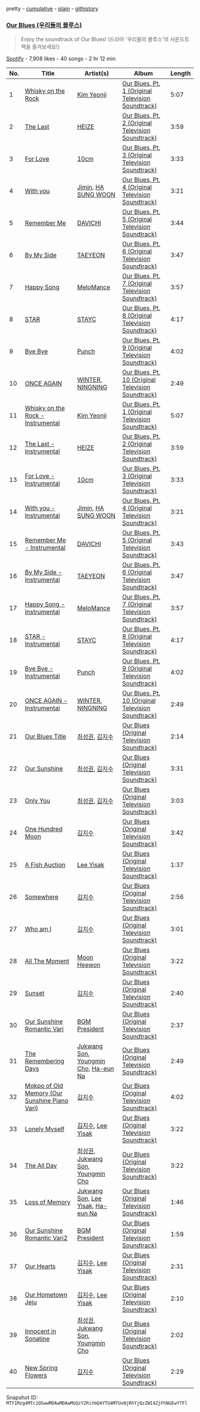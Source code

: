 pretty - [cumulative](/playlists/cumulative/37i9dQZF1DX6uViAIcMm0n.md) - [plain](/playlists/plain/37i9dQZF1DX6uViAIcMm0n) - [githistory](https://github.githistory.xyz/mackorone/spotify-playlist-archive/blob/main/playlists/plain/37i9dQZF1DX6uViAIcMm0n)

### [Our Blues \(우리들의 블루스\)](https://open.spotify.com/playlist/37i9dQZF1DX6uViAIcMm0n)

> Enjoy the soundtrack of Our Blues! \(드라마 '우리들의 블루스'의 사운드트랙을 즐겨보세요!\)

[Spotify](https://open.spotify.com/user/spotify) - 7,908 likes - 40 songs - 2 hr 12 min

| No. | Title | Artist(s) | Album | Length |
|---|---|---|---|---|
| 1 | [Whisky on the Rock](https://open.spotify.com/track/6JZllw3leQQZBcWGUO3W30) | [Kim Yeonji](https://open.spotify.com/artist/220c8fiYAk89nqAgw4x4z4) | [Our Blues, Pt\. 1 \(Original Television Soundtrack\)](https://open.spotify.com/album/4iRK15nSwRjH5Isba5ohnA) | 5:07 |
| 2 | [The Last](https://open.spotify.com/track/598HpRrTucxox28Rur6ttY) | [HEIZE](https://open.spotify.com/artist/5dCvSnVduaFleCnyy98JMo) | [Our Blues, Pt\. 2 \(Original Television Soundtrack\)](https://open.spotify.com/album/1JXO4iO6DcUFRNtyHXryuw) | 3:59 |
| 3 | [For Love](https://open.spotify.com/track/7FVkGnEexHtiavZSDL4wZT) | [10cm](https://open.spotify.com/artist/6zn0ihyAApAYV51zpXxdEp) | [Our Blues, Pt\. 3 \(Original Television Soundtrack\)](https://open.spotify.com/album/2bWjPAcoUxP7t3FWChijzl) | 3:33 |
| 4 | [With you](https://open.spotify.com/track/2gzhQaCTeNgxpeB2TPllyY) | [Jimin](https://open.spotify.com/artist/1oSPZhvZMIrWW5I41kPkkY), [HA SUNG WOON](https://open.spotify.com/artist/3OBkZ9NG8F0Fn4oNpg0yuU) | [Our Blues, Pt\. 4 \(Original Television Soundtrack\)](https://open.spotify.com/album/3Zu8uym76sjmYEGTFsXnSy) | 3:21 |
| 5 | [Remember Me](https://open.spotify.com/track/3WJ6HJ1kebnVA7S8bPKnEP) | [DAVICHI](https://open.spotify.com/artist/4z6yrDz5GfKXkeQZjOaZdq) | [Our Blues, Pt\. 5 \(Original Television Soundtrack\)](https://open.spotify.com/album/4o6ROt6vToHvwc1uMfgENE) | 3:44 |
| 6 | [By My Side](https://open.spotify.com/track/09lkEZvJPX5Lto9Ei7SFxt) | [TAEYEON](https://open.spotify.com/artist/3qNVuliS40BLgXGxhdBdqu) | [Our Blues, Pt\. 6 \(Original Television Soundtrack\)](https://open.spotify.com/album/090bFiHKTLRk5QA4hsE5Zv) | 3:47 |
| 7 | [Happy Song](https://open.spotify.com/track/1eUQ5JMD5vGz24Wxcq8fDv) | [MeloMance](https://open.spotify.com/artist/6k4r73Wq8nhkCDoUsECL1e) | [Our Blues, Pt\. 7 \(Original Television Soundtrack\)](https://open.spotify.com/album/5CkqLnLIpyWKmt6iUIhW5s) | 3:57 |
| 8 | [STAR](https://open.spotify.com/track/0DZ2mMWPkgDwWBnH6gtsQW) | [STAYC](https://open.spotify.com/artist/01XYiBYaoMJcNhPokrg0l0) | [Our Blues, Pt\. 8 \(Original Television Soundtrack\)](https://open.spotify.com/album/7HGYMEqDL4pBarAVmpQDho) | 4:17 |
| 9 | [Bye Bye](https://open.spotify.com/track/1uj92PjmEBcyTb4bXtHpQC) | [Punch](https://open.spotify.com/artist/2FgZrgTMX6Sk0VNcOsEPmm) | [Our Blues, Pt\. 9 \(Original Television Soundtrack\)](https://open.spotify.com/album/3soPFtAjCtDtljX7hfjJCR) | 4:02 |
| 10 | [ONCE AGAIN](https://open.spotify.com/track/5vsjD4VbQzkUUlvwFOhppn) | [WINTER](https://open.spotify.com/artist/3mPquBmMu97Iq9TpzQ6ayI), [NINGNING](https://open.spotify.com/artist/5t1uryofgueHrjrryqX8vM) | [Our Blues, Pt\. 10 \(Original Television Soundtrack\)](https://open.spotify.com/album/0mP330aRyX4P4ZjarRKnXO) | 2:49 |
| 11 | [Whisky on the Rock \- Instrumental](https://open.spotify.com/track/3hIApnP3HSszVGN94bIWS4) | [Kim Yeonji](https://open.spotify.com/artist/220c8fiYAk89nqAgw4x4z4) | [Our Blues, Pt\. 1 \(Original Television Soundtrack\)](https://open.spotify.com/album/4iRK15nSwRjH5Isba5ohnA) | 5:07 |
| 12 | [The Last \- Instrumental](https://open.spotify.com/track/3exmtsEbZh54fjK91CESKs) | [HEIZE](https://open.spotify.com/artist/5dCvSnVduaFleCnyy98JMo) | [Our Blues, Pt\. 2 \(Original Television Soundtrack\)](https://open.spotify.com/album/1JXO4iO6DcUFRNtyHXryuw) | 3:59 |
| 13 | [For Love \- Instrumental](https://open.spotify.com/track/7psPlIrqv0IitQ8PO6PqfE) | [10cm](https://open.spotify.com/artist/6zn0ihyAApAYV51zpXxdEp) | [Our Blues, Pt\. 3 \(Original Television Soundtrack\)](https://open.spotify.com/album/2bWjPAcoUxP7t3FWChijzl) | 3:33 |
| 14 | [With you \- Instrumental](https://open.spotify.com/track/7M30L99pePlQ3wh8IxVUsD) | [Jimin](https://open.spotify.com/artist/1oSPZhvZMIrWW5I41kPkkY), [HA SUNG WOON](https://open.spotify.com/artist/3OBkZ9NG8F0Fn4oNpg0yuU) | [Our Blues, Pt\. 4 \(Original Television Soundtrack\)](https://open.spotify.com/album/3Zu8uym76sjmYEGTFsXnSy) | 3:21 |
| 15 | [Remember Me \- Instrumental](https://open.spotify.com/track/7x2K1umobbJnsX5GAdsT6l) | [DAVICHI](https://open.spotify.com/artist/4z6yrDz5GfKXkeQZjOaZdq) | [Our Blues, Pt\. 5 \(Original Television Soundtrack\)](https://open.spotify.com/album/4o6ROt6vToHvwc1uMfgENE) | 3:43 |
| 16 | [By My Side \- Instrumental](https://open.spotify.com/track/0bKRYr2qvmlS1EpFNo4v2U) | [TAEYEON](https://open.spotify.com/artist/3qNVuliS40BLgXGxhdBdqu) | [Our Blues, Pt\. 6 \(Original Television Soundtrack\)](https://open.spotify.com/album/090bFiHKTLRk5QA4hsE5Zv) | 3:47 |
| 17 | [Happy Song \- Instrumental](https://open.spotify.com/track/4angfRpLKZNeHWhVaTNLMY) | [MeloMance](https://open.spotify.com/artist/6k4r73Wq8nhkCDoUsECL1e) | [Our Blues, Pt\. 7 \(Original Television Soundtrack\)](https://open.spotify.com/album/5CkqLnLIpyWKmt6iUIhW5s) | 3:57 |
| 18 | [STAR \- Instrumental](https://open.spotify.com/track/5RU4ByKFnuyNE8cfdnZs1e) | [STAYC](https://open.spotify.com/artist/01XYiBYaoMJcNhPokrg0l0) | [Our Blues, Pt\. 8 \(Original Television Soundtrack\)](https://open.spotify.com/album/7HGYMEqDL4pBarAVmpQDho) | 4:17 |
| 19 | [Bye Bye \- Instrumental](https://open.spotify.com/track/5FQ1kibGN5JZYGYJ7QxlkS) | [Punch](https://open.spotify.com/artist/2FgZrgTMX6Sk0VNcOsEPmm) | [Our Blues, Pt\. 9 \(Original Television Soundtrack\)](https://open.spotify.com/album/3soPFtAjCtDtljX7hfjJCR) | 4:02 |
| 20 | [ONCE AGAIN \- Instrumental](https://open.spotify.com/track/4hgXDq0JisF1lbNECQ3YRB) | [WINTER](https://open.spotify.com/artist/3mPquBmMu97Iq9TpzQ6ayI), [NINGNING](https://open.spotify.com/artist/5t1uryofgueHrjrryqX8vM) | [Our Blues, Pt\. 10 \(Original Television Soundtrack\)](https://open.spotify.com/album/0mP330aRyX4P4ZjarRKnXO) | 2:49 |
| 21 | [Our Blues Title](https://open.spotify.com/track/7GJfG17jSjeYEHQ0ktyNL5) | [최성권](https://open.spotify.com/artist/7Hyk0Nv019WbdkB502sfrr), [김지수](https://open.spotify.com/artist/6Ha9WV5Kt9inoHYq2CUpVi) | [Our Blues \(Original Television Soundtrack\)](https://open.spotify.com/album/2CMhOK08vzM7xTl3nEnghs) | 2:14 |
| 22 | [Our Sunshine](https://open.spotify.com/track/0YPMqt8gRstT02r30DF06H) | [최성권](https://open.spotify.com/artist/7Hyk0Nv019WbdkB502sfrr), [김지수](https://open.spotify.com/artist/6Ha9WV5Kt9inoHYq2CUpVi) | [Our Blues \(Original Television Soundtrack\)](https://open.spotify.com/album/2CMhOK08vzM7xTl3nEnghs) | 3:31 |
| 23 | [Only You](https://open.spotify.com/track/7eh5HBzLYamSWOp3E1d4bD) | [최성권](https://open.spotify.com/artist/7Hyk0Nv019WbdkB502sfrr), [김지수](https://open.spotify.com/artist/6Ha9WV5Kt9inoHYq2CUpVi) | [Our Blues \(Original Television Soundtrack\)](https://open.spotify.com/album/2CMhOK08vzM7xTl3nEnghs) | 3:03 |
| 24 | [One Hundred Moon](https://open.spotify.com/track/2Q7HnslF529LJ3bvXflGJa) | [김지수](https://open.spotify.com/artist/6Ha9WV5Kt9inoHYq2CUpVi) | [Our Blues \(Original Television Soundtrack\)](https://open.spotify.com/album/2CMhOK08vzM7xTl3nEnghs) | 3:42 |
| 25 | [A Fish Auction](https://open.spotify.com/track/4q3nMvglPrw4RV0twlstKe) | [Lee Yisak](https://open.spotify.com/artist/5bRodWwiSfjBFikzc96Jnp) | [Our Blues \(Original Television Soundtrack\)](https://open.spotify.com/album/2CMhOK08vzM7xTl3nEnghs) | 1:37 |
| 26 | [Somewhere](https://open.spotify.com/track/1iNtYjF33gUnAPsG3yLn1E) | [김지수](https://open.spotify.com/artist/6Ha9WV5Kt9inoHYq2CUpVi) | [Our Blues \(Original Television Soundtrack\)](https://open.spotify.com/album/2CMhOK08vzM7xTl3nEnghs) | 2:56 |
| 27 | [Who am I](https://open.spotify.com/track/4eyCqjMeZGDgU4F8ocJK1I) | [김지수](https://open.spotify.com/artist/6Ha9WV5Kt9inoHYq2CUpVi) | [Our Blues \(Original Television Soundtrack\)](https://open.spotify.com/album/2CMhOK08vzM7xTl3nEnghs) | 3:01 |
| 28 | [All The Moment](https://open.spotify.com/track/6W0o2pyLG3obB7jP3cWTpk) | [Moon Heewon](https://open.spotify.com/artist/3IjBlflnn473zWYt2R6f2z) | [Our Blues \(Original Television Soundtrack\)](https://open.spotify.com/album/2CMhOK08vzM7xTl3nEnghs) | 3:22 |
| 29 | [Sunset](https://open.spotify.com/track/0AodXiiPIOxY2oMgKtVrXd) | [김지수](https://open.spotify.com/artist/6Ha9WV5Kt9inoHYq2CUpVi) | [Our Blues \(Original Television Soundtrack\)](https://open.spotify.com/album/2CMhOK08vzM7xTl3nEnghs) | 2:40 |
| 30 | [Our Sunshine Romantic Vari](https://open.spotify.com/track/4g14HzyhPwUQ7IviAtkgJ0) | [BGM President](https://open.spotify.com/artist/77wuR8IvFFnd3yviZ8Zk6I) | [Our Blues \(Original Television Soundtrack\)](https://open.spotify.com/album/2CMhOK08vzM7xTl3nEnghs) | 2:37 |
| 31 | [The Remembering Days](https://open.spotify.com/track/5G9WalM3xivjfCrSVxSftv) | [Jukwang Son](https://open.spotify.com/artist/1TuO6nGgsxRZmQm8nKE4Ej), [Youngmin Cho](https://open.spotify.com/artist/0qYjNPOsCL3TrzoeoWZUMD), [Ha\-eun Na](https://open.spotify.com/artist/4MGU8vTNQdUgwGQtAcU1ar) | [Our Blues \(Original Television Soundtrack\)](https://open.spotify.com/album/2CMhOK08vzM7xTl3nEnghs) | 2:49 |
| 32 | [Mokpo of Old Memory \(Our Sunshine Piano Vari\)](https://open.spotify.com/track/356JqnerTM3mqKa0UGndk8) | [김지수](https://open.spotify.com/artist/6Ha9WV5Kt9inoHYq2CUpVi) | [Our Blues \(Original Television Soundtrack\)](https://open.spotify.com/album/2CMhOK08vzM7xTl3nEnghs) | 4:02 |
| 33 | [Lonely Myself](https://open.spotify.com/track/6KJwVGftJpNhDJmZ5Qa3nn) | [김지수](https://open.spotify.com/artist/6Ha9WV5Kt9inoHYq2CUpVi), [Lee Yisak](https://open.spotify.com/artist/5bRodWwiSfjBFikzc96Jnp) | [Our Blues \(Original Television Soundtrack\)](https://open.spotify.com/album/2CMhOK08vzM7xTl3nEnghs) | 3:22 |
| 34 | [The All Day](https://open.spotify.com/track/5y1Fwb9qNNUb5AEK4zPYuz) | [최성권](https://open.spotify.com/artist/7Hyk0Nv019WbdkB502sfrr), [Jukwang Son](https://open.spotify.com/artist/1TuO6nGgsxRZmQm8nKE4Ej), [Youngmin Cho](https://open.spotify.com/artist/0qYjNPOsCL3TrzoeoWZUMD) | [Our Blues \(Original Television Soundtrack\)](https://open.spotify.com/album/2CMhOK08vzM7xTl3nEnghs) | 3:22 |
| 35 | [Loss of Memory](https://open.spotify.com/track/23aw99J3DM1nyUcCNhVzzG) | [Jukwang Son](https://open.spotify.com/artist/1TuO6nGgsxRZmQm8nKE4Ej), [Lee Yisak](https://open.spotify.com/artist/5bRodWwiSfjBFikzc96Jnp), [Ha\-eun Na](https://open.spotify.com/artist/4MGU8vTNQdUgwGQtAcU1ar) | [Our Blues \(Original Television Soundtrack\)](https://open.spotify.com/album/2CMhOK08vzM7xTl3nEnghs) | 1:46 |
| 36 | [Our Sunshine Romantic Vari2](https://open.spotify.com/track/7D3lJZEv55LRE7IPi1PFur) | [BGM President](https://open.spotify.com/artist/77wuR8IvFFnd3yviZ8Zk6I) | [Our Blues \(Original Television Soundtrack\)](https://open.spotify.com/album/2CMhOK08vzM7xTl3nEnghs) | 1:59 |
| 37 | [Our Hearts](https://open.spotify.com/track/6VL3hdKZoAfm31PttVI7bg) | [김지수](https://open.spotify.com/artist/6Ha9WV5Kt9inoHYq2CUpVi), [Lee Yisak](https://open.spotify.com/artist/5bRodWwiSfjBFikzc96Jnp) | [Our Blues \(Original Television Soundtrack\)](https://open.spotify.com/album/2CMhOK08vzM7xTl3nEnghs) | 2:31 |
| 38 | [Our Hometown Jeju](https://open.spotify.com/track/2Puwrtt7OyCmBtDREzDnMn) | [김지수](https://open.spotify.com/artist/6Ha9WV5Kt9inoHYq2CUpVi), [Lee Yisak](https://open.spotify.com/artist/5bRodWwiSfjBFikzc96Jnp) | [Our Blues \(Original Television Soundtrack\)](https://open.spotify.com/album/2CMhOK08vzM7xTl3nEnghs) | 2:10 |
| 39 | [Innocent in Sonatine](https://open.spotify.com/track/6A0CIbAdsKbp1VeQBFfWNF) | [최성권](https://open.spotify.com/artist/7Hyk0Nv019WbdkB502sfrr), [Jukwang Son](https://open.spotify.com/artist/1TuO6nGgsxRZmQm8nKE4Ej), [Youngmin Cho](https://open.spotify.com/artist/0qYjNPOsCL3TrzoeoWZUMD) | [Our Blues \(Original Television Soundtrack\)](https://open.spotify.com/album/2CMhOK08vzM7xTl3nEnghs) | 2:02 |
| 40 | [New Spring Flowers](https://open.spotify.com/track/6JOH7xyDCxJDkNINrujYVl) | [김지수](https://open.spotify.com/artist/6Ha9WV5Kt9inoHYq2CUpVi) | [Our Blues \(Original Television Soundtrack\)](https://open.spotify.com/album/2CMhOK08vzM7xTl3nEnghs) | 2:29 |

Snapshot ID: `MTY1Mzg4MTc1OSwwMDAwMDAwMGQzY2RiYmQ4YTU4MTUxNjRhYjQzZWI4ZjFhNGEwYTFl`
